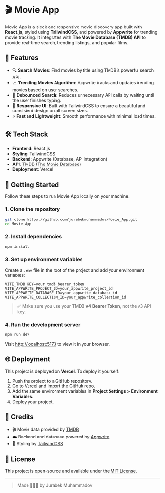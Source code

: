 # 🎬 Movie App

Movie App is a sleek and responsive movie discovery app built with **React.js**, styled using **TailwindCSS**, and powered by **Appwrite** for trending movie tracking. It integrates with **The Movie Database (TMDB) API** to provide real-time search, trending listings, and popular films.

## 🌟 Features

- 🔍 **Search Movies**: Find movies by title using TMDB’s powerful search API.
- 📈 **Trending Movies Algorithm**: Appwrite tracks and updates trending movies based on user searches.
- 🧠 **Debounced Search**: Reduces unnecessary API calls by waiting until the user finishes typing.
- 🎨 **Responsive UI**: Built with TailwindCSS to ensure a beautiful and consistent design on all screen sizes.
- ⚡ **Fast and Lightweight**: Smooth performance with minimal load times.

## 🛠️ Tech Stack

- **Frontend**: React.js
- **Styling**: TailwindCSS
- **Backend**: Appwrite (Database, API integration)
- **API**: [TMDB (The Movie Database)](https://www.themoviedb.org/)
- **Deployment**: Vercel

## 🚀 Getting Started

Follow these steps to run Movie App locally on your machine.

### 1. Clone the repository

```bash
git clone https://github.com/jurabekmuhammadov/Movie_App.git
cd Movie_App
```

### 2. Install dependencies

```bash
npm install
```

### 3. Set up environment variables

Create a `.env` file in the root of the project and add your environment variables:

```env
VITE_TMDB_KEY=your_tmdb_bearer_token
VITE_APPWRITE_PROJECT_ID=your_appwrite_project_id
VITE_APPWRITE_DATABASE_ID=your_appwrite_database_id
VITE_APPWRITE_COLLECTION_ID=your_appwrite_collection_id
```

> ✅ Make sure you use your TMDB **v4 Bearer Token**, not the v3 API key.

### 4. Run the development server

```bash
npm run dev
```

Visit [http://localhost:5173](http://localhost:5173) to view it in your browser.

## 🌐 Deployment

This project is deployed on **Vercel**. To deploy it yourself:

1. Push the project to a GitHub repository.
2. Go to [Vercel](https://vercel.com) and import the GitHub repo.
3. Add the same environment variables in **Project Settings > Environment Variables**.
4. Deploy your project.

## 🧠 Credits

- 🎬 Movie data provided by [TMDB](https://www.themoviedb.org/)
- ☁️ Backend and database powered by [Appwrite](https://appwrite.io/)
- 💄 Styling by [TailwindCSS](https://tailwindcss.com/)

## 📄 License

This project is open-source and available under the [MIT License](LICENSE).

---

> Made 👨🏻‍💻 by Jurabek Muhammadov
